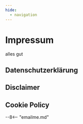 ```yaml
---
hide:
  - navigation
---
```


# Impressum

alles gut

## Datenschutzerklärung

## Disclaimer

## Cookie Policy

--8<-- "emailme.md"
